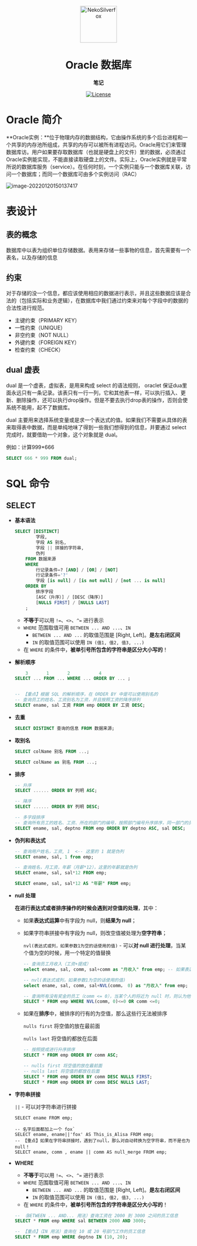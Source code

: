 <p align="center">
 <img width="100px" src="https://raw.githubusercontent.com/NekoSilverFox/NekoSilverfox/403ab045b7d9adeaaf8186c451af7243f5d8f46d/icons/silverfox.svg" align="center" alt="NekoSilverfox" />
 <h1 align="center">Oracle 数据库</h2>
 <p align="center"><b>笔记</b></p>
</p>


<div align=center>


[![License](https://img.shields.io/badge/license-Apache%202.0-brightgreen)](LICENSE)


<div align=left>
<!-- 顶部至此截止 -->

# Oracle 简介

**Oracle实例：**位于物理内存的数据结构，它由操作系统的多个后台进程和一个共享的内存池所组成，共享的内存可以被所有进程访问。Oracle用它们来管理数据库访。用户如果要存取数据库（也就是硬盘上的文件）里的数据，必须通过Oracle实例能实现，不能直接读取硬盘上的文件。实际上，Oracle实例就是平常所说的数据库服务（service）。在任何时刻，一个实例只能与一个数据库关联，访问一个数据库；而同一个数据库可由多个实例访问（RAC）

![image-20220120150137417](doc/pic/README/image-20220120150137417.png)





# 表设计

## 表的概念

数据库中以表为组织单位存储数据。表用来存储一些事物的信息，首先需要有一个表名，以及存储的信息



## 约束

对于存储的没一个信息，都应该使用相应的数据进行表示，并且这些数据应该是合法的（包括实际和业务逻辑），在数据库中我们通过约束来对每个字段中的数据的合法性进行规范。

- 主键约束（PRIMARY KEY）
- 一性约束（UNIQUE）
- 非空约束（NOT NULL）
- 外键约束（FOREIGN KEY）
- 检查约束（CHECK）



## dual 虚表

dual 是一个虚表，虚拟表，是用来构成 select 的语法规则， oraclet 保证dua里面永远只有一条记录。该表只有一行一列，它和其他表一样，可以执行插入、更新、删除操作，还可以执行drop操作。但是不要去执行drop表的操作，否则会使系统不能用，起不了数据库。

dual 主要用来选择系统变量或是求一个表达式的值。如果我们不需要从具体的表来取得表中数据，而是单纯地味了得到一些我们想得到的信息，并要通过 select 完成时，就要借助一个对象，这个对象就是 dual。

例如：计算999*666

```sql
SELECT 666 * 999 FROM dual;
```



# SQL 命令

## SELECT

- **基本语法**

    ```sql
    SELECT [DISTINCT]
            字段, 
            字段 AS 别名, 
            字段 || 拼接的字符串, 
            伪列
    	FROM 数据来源
    	WHERE 
    		行记录条件=? [AND] / [OR] / [NOT] 
    		行记录条件='?'
    		字段 [is null] / [is not null] / [not ... is null]
    	ORDER BY 
    		排序字段
    		[ASC（升序）] / [DESC（降序）]
    		[NULLS FIRST] / [NULLS LAST]
    	;
    ```
    
    - **不等于**可以用 `!=`、`<>`、`^=` 进行表示
    - `WHERE` 范围取值可用 `BETWEEN ... AND ...`、`IN`
        - `BETWEEN ... AND ...` 的取值范围是 [Right, Left]。**是左右闭区间**
        - `IN` 的取值范围可以使用 `IN (值1, 值2, 值3, ...)`
    - 在 `WHERE` 的条件中，**被单引号所包含的字符串是区分大小写的**！



- **解析顺序**

    ```sql
    	3		1		2			4
    SELECT ... FROM ... WHERE ... ORDER BY ... ;
    
    
    -- 【重点】根据 SQL 的解析顺序，在 ORDER BY 中是可以使用别名的
    -- 查询员工的姓名、工资别名为工资，并且按照工资的降序排列
    SELECT ename, sal 工资 FROM emp ORDER BY 工资 DESC;
    ```

    

- **去重**

    ```sql
    SELECT DISTINCT 查询的信息 FROM 数据来源;
    ```




- **取别名**

    ```sql
    SELECT colName 别名 FROM ...;
    
    SELECT colName as 别名 FROM ...;
    ```

    

- **排序**

    ```sql
    -- 升序
    SELECT ...... ORDER BY 列明 ASC;
    
    -- 降序
    SELECT ...... ORDER BY 列明 DESC;
    
    -- 多字段排序
    -- 查询所有员工的姓名、工资、所在的部门的编号，按照部门编号升序排序，同一部门的员工，按照工资降序排序
    SELECT ename, sal, deptno FROM emp ORDER BY deptno ASC, sal DESC;
    ```

    

- **伪列和表达式**

    ```sql
    -- 查询用户姓名，工资, 1  <-- 这里的 1 就是伪列
    SELECT ename, sal, 1 from emp;
    
    -- 查询姓名，月工资，年薪（月薪*12），这里的年薪就是伪列
    SELECT ename, sal, sal*12 FROM emp;
    
    SELECT ename, sal, sal*12 AS "年薪" FROM emp;
    ```

    

- **null 处理**

    **在进行表达式或者排序操作的时候会遇到对空值的处理**，其中：

    - 如果**表达式运算**中有字段为 null，则**结果为 null**；

    - 如果字符串拼接中有字段为 null，则改空值被处理为**空字符串**；

        `nvl(表达式或列，如果参数1为空的话使用的值)` - 可以**对 null 进行处理**，当某个值为空的时候，用一个特定的值替换

        ```SQL
        -- 查询员工月收入（工资+提成）
        select ename, sal, comm, sal+comm as "月收入" from emp; -- 如果表达式中有一个为 null，那么运算后的结果为 null
        
        -- nvl(表达式或列，如果参数1为空的话使用的值) 
        select ename, sal, comm, sal+NVL(comm， 0) as "月收入" from emp; -- 如果 comm 为空则使用 0 进行替代
        
        -- 查询所有没有奖金的员工（comm <= 0），当某个人的将近为 null 时，则认为他的奖金为 0
        SELECT * FROM emp WHERE NVL(comm, 0)<=0 OR comm <=0;
        ```

        

    - 如果在**排序**中，被排序的行有的为空值，那么这些行无法被排序

        `nulls first` 将空值的放在最前面

        `nulls last` 将空值的都放在后面

        ```SQL
        -- 按照提成进行升序排序
        SELECT * FROM emp ORDER BY comm ASC;
        
        -- nulls first 将空值的放在最前面
        -- nulls last 将空值的都放在后面
        SELECT * FROM emp ORDER BY comm DESC NULLS FIRST;
        SELECT * FROM emp ORDER BY comm DESC NULLS LAST;
        ```

        

- **字符串拼接**

	`||` - 可以对字符串进行拼接
	
	```sqlite
	SELECT ename FROM emp;
	
	-- 名字后面都加上一个 fox` 
	SELECT ename, ename||'fox' AS This_is_Alisa FROM emp;
	-- 【重点】如果在字符串拼接时，遇到了null，那么对自动转换为空字符串，而不是也为 null！
	SELECT ename, comm , ename || comm AS null_merge FROM emp;
	```



- **WHERE**

	- **不等于**可以用 `!=`、`<>`、`^=` 进行表示
	- `WHERE` 范围取值可用 `BETWEEN ... AND ...`、`IN`
	    - `BETWEEN ... AND ...` 的取值范围是 [Right, Left]。**是左右闭区间**
	    - `IN` 的取值范围可以使用 `IN (值1, 值2, 值3, ...)`
	- 在 `WHERE` 的条件中，**被单引号所包含的字符串是区分大小写的**！
	
	```sql
	-- （BETWEEN ... AND... 用法）查询工资在 2000 到 3000 之间的员工信息
	SELECT * FROM emp WHERE sal BETWEEN 2000 AND 3000;
	
	-- 【重点】（IN 用法）查询在 10 或 20 号部门工作的员工信息
	SELECT * FROM emp WHERE deptno IN (10, 20);
	```
	
	







​	

